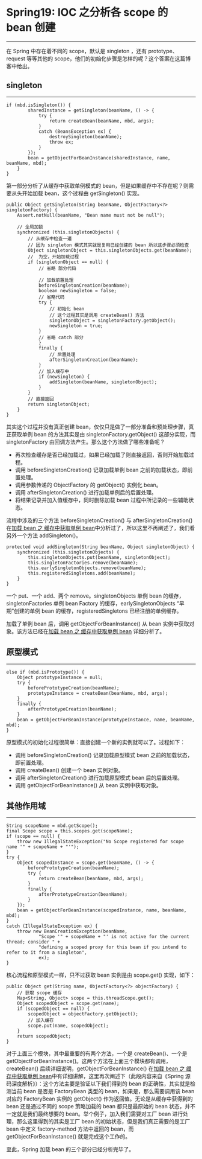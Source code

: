 # Spring19: IOC 之分析各 scope 的 bean 创建
---
在 Spring 中存在着不同的 scope，默认是 singleton ，还有 prototype、request 等等其他的 scope，他们的初始化步骤是怎样的呢？这个答案在这篇博客中给出。

## singleton
---
```
if (mbd.isSingleton()) {
        sharedInstance = getSingleton(beanName, () -> {
            try {
                return createBean(beanName, mbd, args);
            }
            catch (BeansException ex) {
                destroySingleton(beanName);
                throw ex;
            }
        });
        bean = getObjectForBeanInstance(sharedInstance, name, beanName, mbd);
    }
}
```

第一部分分析了从缓存中获取单例模式的 bean，但是如果缓存中不存在呢？则需要从头开始加载 bean，这个过程由 getSingleton() 实现。
```
public Object getSingleton(String beanName, ObjectFactory<?> singletonFactory) {
    Assert.notNull(beanName, "Bean name must not be null");

    // 全局加锁
    synchronized (this.singletonObjects) {
        // 从缓存中检查一遍
        // 因为 singleton 模式其实就是复用已经创建的 bean 所以这步骤必须检查
        Object singletonObject = this.singletonObjects.get(beanName);
        //  为空，开始加载过程
        if (singletonObject == null) {
            // 省略 部分代码

            // 加载前置处理
            beforeSingletonCreation(beanName);
            boolean newSingleton = false;
            // 省略代码
            try {
                // 初始化 bean
                // 这个过程其实是调用 createBean() 方法
                singletonObject = singletonFactory.getObject();
                newSingleton = true;
            }
            // 省略 catch 部分
            }
            finally {
                // 后置处理
                afterSingletonCreation(beanName);
            }
            // 加入缓存中
            if (newSingleton) {
                addSingleton(beanName, singletonObject);
            }
        }
        // 直接返回
        return singletonObject;
    }
}
```

其实这个过程并没有真正创建 bean，仅仅只是做了一部分准备和预处理步骤，真正获取单例 bean 的方法其实是由 singletonFactory.getObject() 这部分实现，而 singletonFactory 由回调方法产生。那么这个方法做了哪些准备呢？
+ 再次检查缓存是否已经加载过，如果已经加载了则直接返回，否则开始加载过程。
+ 调用 beforeSingletonCreation() 记录加载单例 bean 之前的加载状态，即前置处理。
+ 调用参数传递的 ObjectFactory 的 getObject() 实例化 bean。
+ 调用 afterSingletonCreation() 进行加载单例后的后置处理。
+ 将结果记录并加入值缓存中，同时删除加载 bean 过程中所记录的一些辅助状态。

流程中涉及的三个方法 beforeSingletonCreation() 与 afterSingletonCreation() 在[加载 bean 之 缓存中获取单例 bean](spring17-ioc17-getsingle-bean.md)中分析过了，所以这里不再阐述了，我们看另外一个方法 addSingleton()。
```
protected void addSingleton(String beanName, Object singletonObject) {
    synchronized (this.singletonObjects) {
        this.singletonObjects.put(beanName, singletonObject);
        this.singletonFactories.remove(beanName);
        this.earlySingletonObjects.remove(beanName);
        this.registeredSingletons.add(beanName);
    }
}
```

一个 put、一个 add、两个 remove。singletonObjects 单例 bean 的缓存，singletonFactories 单例 bean Factory 的缓存，earlySingletonObjects “早期”创建的单例 bean 的缓存，registeredSingletons 已经注册的单例缓存。

加载了单例 bean 后，调用 getObjectForBeanInstance() 从 bean 实例中获取对象。该方法已经在[加载 bean 之 缓存中获取单例 bean](spring17-ioc17-getsingle-bean.md) 详细分析了。


## 原型模式
---
```
else if (mbd.isPrototype()) {
    Object prototypeInstance = null;
    try {
        beforePrototypeCreation(beanName);
        prototypeInstance = createBean(beanName, mbd, args);
    }
    finally {
        afterPrototypeCreation(beanName);
    }
    bean = getObjectForBeanInstance(prototypeInstance, name, beanName, mbd);
}
```
原型模式的初始化过程很简单：直接创建一个新的实例就可以了。过程如下：
+ 调用 beforeSingletonCreation() 记录加载原型模式 bean 之前的加载状态，即前置处理。
+ 调用 createBean() 创建一个 bean 实例对象。
+ 调用 afterSingletonCreation() 进行加载原型模式 bean 后的后置处理。
+ 调用 getObjectForBeanInstance() 从 bean 实例中获取对象。


## 其他作用域
---
```
String scopeName = mbd.getScope();
final Scope scope = this.scopes.get(scopeName);
if (scope == null) {
    throw new IllegalStateException("No Scope registered for scope name '" + scopeName + "'");
}
try {
    Object scopedInstance = scope.get(beanName, () -> {
        beforePrototypeCreation(beanName);
        try {
            return createBean(beanName, mbd, args);
        }
        finally {
            afterPrototypeCreation(beanName);
        }
    });
    bean = getObjectForBeanInstance(scopedInstance, name, beanName, mbd);
}
catch (IllegalStateException ex) {
    throw new BeanCreationException(beanName,
            "Scope '" + scopeName + "' is not active for the current thread; consider " +
            "defining a scoped proxy for this bean if you intend to refer to it from a singleton",
            ex);
}
```
核心流程和原型模式一样，只不过获取 bean 实例是由 scope.get() 实现，如下：
```
public Object get(String name, ObjectFactory<?> objectFactory) {
    // 获取 scope 缓存
    Map<String, Object> scope = this.threadScope.get();
    Object scopedObject = scope.get(name);
    if (scopedObject == null) {
        scopedObject = objectFactory.getObject();
        // 加入缓存
        scope.put(name, scopedObject);
    }
    return scopedObject;
}
```

对于上面三个模块，其中最重要的有两个方法，一个是 createBean()、一个是 getObjectForBeanInstance()。这两个方法在上面三个模块都有调用，createBean() 后续详细说明，getObjectForBeanInstance() 在[加载 bean 之 缓存中获取单例 bean](spring17-ioc17-getsingle-bean.md)中有详细讲解，这里再次阐述下（此段内容来自《Spring 源码深度解析》）：这个方法主要是验证以下我们得到的 bean 的正确性，其实就是检测当前 bean 是否是 FactoryBean 类型的 bean，如果是，那么需要调用该 bean 对应的 FactoryBean 实例的 getObject() 作为返回值。无论是从缓存中获得到的 bean 还是通过不同的 scope 策略加载的 bean 都只是最原始的 bean 状态，并不一定就是我们最终想要的 bean。举个例子，加入我们需要对工厂 bean 进行处理，那么这里得到的其实是工厂 bean 的初始状态，但是我们真正需要的是工厂 bean 中定义 factory-method 方法中返回的 bean，而 getObjectForBeanInstance() 就是完成这个工作的。

至此，Spring 加载 bean 的三个部分已经分析完毕了。